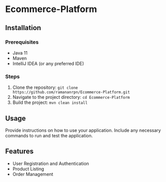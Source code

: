 # Ecommerce-Platform

## Installation

### Prerequisites
- Java 11
- Maven
- IntelliJ IDEA (or any preferred IDE)

### Steps
1. Clone the repository: `git clone https://github.com/ramananrpn/Ecommerce-Platform.git`
2. Navigate to the project directory: `cd Ecommerce-Platform`
3. Build the project: `mvn clean install`

## Usage
Provide instructions on how to use your application. Include any necessary commands to run and test the application.

## Features
- User Registration and Authentication
- Product Listing
- Order Management